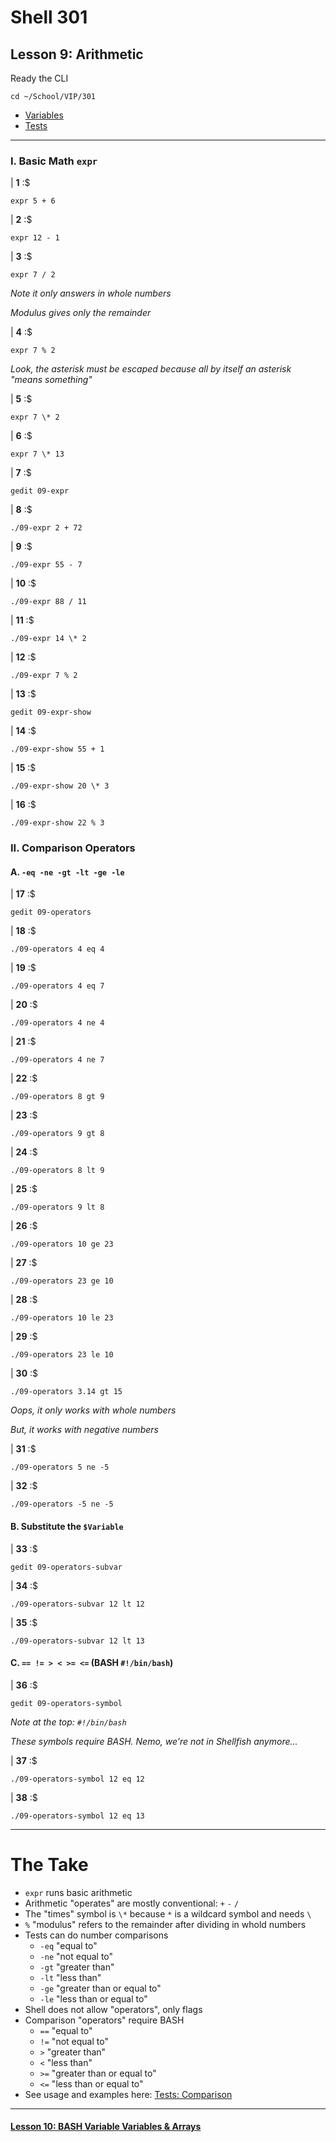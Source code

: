 # Shell 301
## Lesson 9: Arithmetic

Ready the CLI

```console
cd ~/School/VIP/301
```

- [Variables](https://github.com/inkVerb/vip/blob/master/Cheat-Sheets/Variables.md)
- [Tests](https://github.com/inkVerb/vip/blob/master/Cheat-Sheets/Tests.md)

___

### I. Basic Math `expr`

| **1** :$

```console
expr 5 + 6
```

| **2** :$

```console
expr 12 - 1
```

| **3** :$

```console
expr 7 / 2
```

*Note it only answers in whole numbers*

*Modulus gives only the remainder*

| **4** :$

```console
expr 7 % 2
```

*Look, the asterisk must be escaped because all by itself an asterisk "means something"*

| **5** :$

```console
expr 7 \* 2
```

| **6** :$

```console
expr 7 \* 13
```

| **7** :$

```console
gedit 09-expr
```

| **8** :$

```console
./09-expr 2 + 72
```

| **9** :$

```console
./09-expr 55 - 7
```

| **10** :$

```console
./09-expr 88 / 11
```

| **11** :$

```console
./09-expr 14 \* 2
```

| **12** :$

```console
./09-expr 7 % 2
```

| **13** :$

```console
gedit 09-expr-show
```

| **14** :$

```console
./09-expr-show 55 + 1
```

| **15** :$

```console
./09-expr-show 20 \* 3
```

| **16** :$

```console
./09-expr-show 22 % 3
```

### II. Comparison Operators

#### A. `-eq -ne -gt -lt -ge -le`

| **17** :$

```console
gedit 09-operators
```

| **18** :$

```console
./09-operators 4 eq 4
```

| **19** :$

```console
./09-operators 4 eq 7
```

| **20** :$

```console
./09-operators 4 ne 4
```

| **21** :$

```console
./09-operators 4 ne 7
```

| **22** :$

```console
./09-operators 8 gt 9
```

| **23** :$

```console
./09-operators 9 gt 8
```

| **24** :$

```console
./09-operators 8 lt 9
```

| **25** :$

```console
./09-operators 9 lt 8
```

| **26** :$

```console
./09-operators 10 ge 23
```

| **27** :$

```console
./09-operators 23 ge 10
```

| **28** :$

```console
./09-operators 10 le 23
```

| **29** :$

```console
./09-operators 23 le 10
```

| **30** :$

```console
./09-operators 3.14 gt 15
```

*Oops, it only works with whole numbers*

*But, it works with negative numbers*

| **31** :$

```console
./09-operators 5 ne -5
```

| **32** :$

```console
./09-operators -5 ne -5
```

#### B. Substitute the `$Variable`

| **33** :$

```console
gedit 09-operators-subvar
```

| **34** :$

```console
./09-operators-subvar 12 lt 12
```

| **35** :$

```console
./09-operators-subvar 12 lt 13
```

#### C. `== != > < >= <=` (BASH `#!/bin/bash`)

| **36** :$

```console
gedit 09-operators-symbol
```

*Note at the top: `#!/bin/bash`*

*These symbols require BASH. Nemo, we're not in Shellfish anymore...*

| **37** :$

```console
./09-operators-symbol 12 eq 12
```

| **38** :$

```console
./09-operators-symbol 12 eq 13
```

___

# The Take

- `expr` runs basic arithmetic
- Arithmetic "operates" are mostly conventional: `+` `-` `/`
- The "times" symbol is `\*` because `*` is a wildcard symbol and needs `\`
- `%` "modulus" refers to the remainder after dividing in whold numbers
- Tests can do number comparisons
  - `-eq` "equal to"
  - `-ne` "not equal to"
  - `-gt` "greater than"
  - `-lt` "less than"
  - `-ge` "greater than or equal to"
  - `-le` "less than or equal to"
- Shell does not allow "operators", only flags
- Comparison "operators" require BASH
  - `==` "equal to"
  - `!=` "not equal to"
  - `>` "greater than"
  - `<` "less than"
  - `>=` "greater than or equal to"
  - `<=` "less than or equal to"
- See usage and examples here: [Tests: Comparison](https://github.com/inkVerb/vip/blob/master/Cheat-Sheets/Tests.md#comparison)

___

#### [Lesson 10: BASH Variable Variables & Arrays](https://github.com/inkVerb/vip/blob/master/301/Lesson-10.md)
